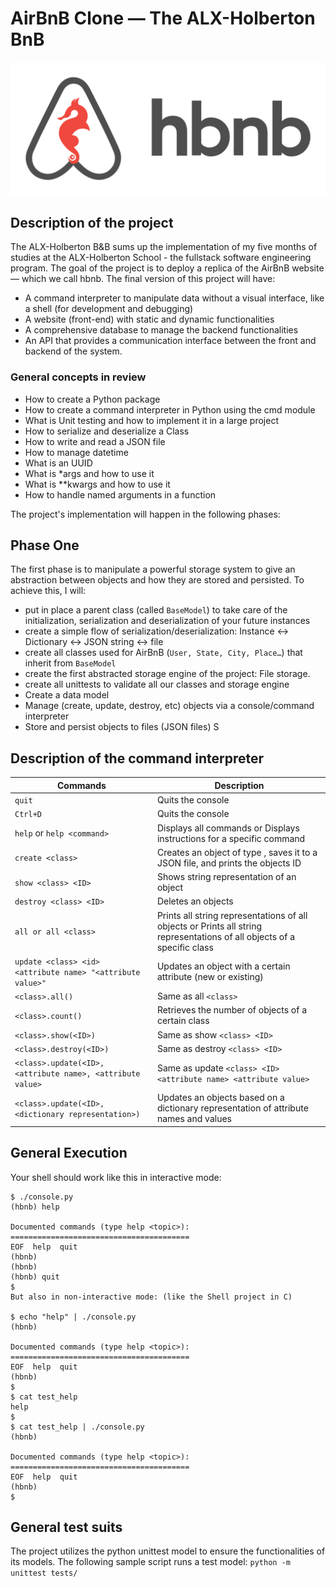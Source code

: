 # AirBnB Clone ― The ALX-Holberton BnB
![Optional Text](hbnb.png)
## Description of the project
The ALX-Holberton B&B sums up the implementation of my five months of studies at the ALX-Holberton School - the fullstack software engineering program.
The goal of the project is to deploy a replica of the AirBnB website ― which we call hbnb. The final version of this project will have:
- A command interpreter to manipulate data without a visual interface, like a shell (for development and debugging)
- A website (front-end) with static and dynamic functionalities
- A comprehensive database to manage the backend functionalities
- An API that provides a communication interface between the front and backend of the system.

### General concepts in review
- How to create a Python package
- How to create a command interpreter in Python using the cmd module
- What is Unit testing and how to implement it in a large project
- How to serialize and deserialize a Class
- How to write and read a JSON file
- How to manage datetime
- What is an UUID
- What is *args and how to use it
- What is **kwargs and how to use it
- How to handle named arguments in a function

The project's implementation will happen in the following phases:
## Phase One
The first phase is to manipulate a powerful storage system to give an abstraction between objects and how they are stored and persisted. To achieve this, I will:
- put in place a parent class (called ```BaseModel```) to take care of the initialization, serialization and deserialization of your future instances
- create a simple flow of serialization/deserialization: Instance <-> Dictionary <-> JSON string <-> file
- create all classes used for AirBnB (```User, State, City, Place…```) that inherit from ```BaseModel```
- create the first abstracted storage engine of the project: File storage.
- create all unittests to validate all our classes and storage engine
- Create a data model
- Manage (create, update, destroy, etc) objects via a console/command interpreter
- Store and persist objects to files (JSON files)
S
## Description of the command interpreter
| Commands  | Description |
| ------------- | ------------- |
| ```quit```  | Quits the console  |
| ```Ctrl+D```  | Quits the console  |
| ```help``` or ```help <command>```  | Displays all commands or Displays instructions for a specific command
| ```create <class>```  | Creates an object of type , saves it to a JSON file, and prints the objects ID
| ```show <class> <ID>```  | Shows string representation of an object
| ```destroy <class> <ID>```  | Deletes an objects
| ```all or all <class>```  | Prints all string representations of all objects or Prints all string representations of all objects of a specific class
| ```update <class> <id> <attribute name> "<attribute value>"```  | Updates an object with a certain attribute (new or existing)
| ```<class>.all()```  | Same as all ```<class>```
| ```<class>.count()```  | Retrieves the number of objects of a certain class
| ```<class>.show(<ID>)```  | Same as show ```<class> <ID>```
| ```<class>.destroy(<ID>)```  | Same as destroy ```<class> <ID>```
| ```<class>.update(<ID>, <attribute name>, <attribute value>```  | Same as update ```<class> <ID> <attribute name> <attribute value>```
| ```<class>.update(<ID>, <dictionary representation>)```  | Updates an objects based on a dictionary representation of attribute names and values

## General Execution
Your shell should work like this in interactive mode:
```
$ ./console.py
(hbnb) help

Documented commands (type help <topic>):
========================================
EOF  help  quit
(hbnb) 
(hbnb) 
(hbnb) quit
$
But also in non-interactive mode: (like the Shell project in C)

$ echo "help" | ./console.py
(hbnb)

Documented commands (type help <topic>):
========================================
EOF  help  quit
(hbnb) 
$
$ cat test_help
help
$
$ cat test_help | ./console.py
(hbnb)

Documented commands (type help <topic>):
========================================
EOF  help  quit
(hbnb)
$
```

## General test suits
The project utilizes the python unittest model to ensure the functionalities of its models. The following sample script runs a test model: ```python -m unittest tests/```